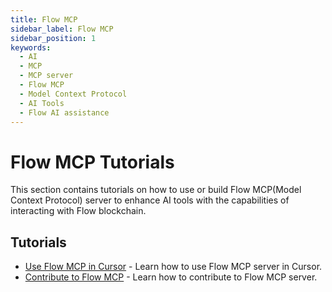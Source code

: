 ```yaml
---
title: Flow MCP
sidebar_label: Flow MCP
sidebar_position: 1
keywords:
  - AI
  - MCP
  - MCP server
  - Flow MCP
  - Model Context Protocol
  - AI Tools
  - Flow AI assistance
---
```


# Flow MCP Tutorials

This section contains tutorials on how to use or build Flow MCP(Model Context Protocol) server to enhance AI tools with the capabilities of interacting with Flow blockchain.

## Tutorials

- [Use Flow MCP in Cursor] - Learn how to use Flow MCP server in Cursor.
- [Contribute to Flow MCP] - Learn how to contribute to Flow MCP server.

[Use Flow MCP in Cursor]: ./use-mcp-in-cursor.md
[Contribute to Flow MCP]: ./contribute-to-mcp.md
